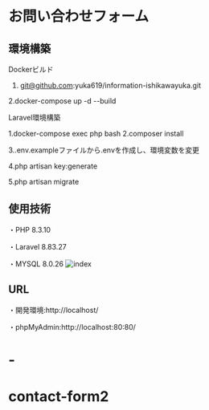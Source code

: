 # お問い合わせフォーム
## 環境構築
Dockerビルド
1. git@github.com:yuka619/information-ishikawayuka.git

2.docker-compose up -d --build

Laravel環境構築

1.docker-compose exec php bash
2.composer install

3..env.exampleファイルから.envを作成し、環境変数を変更

4.php artisan key:generate

5.php artisan migrate

## 使用技術
・PHP 8.3.10

・Laravel 8.83.27

・MYSQL 8.0.26
![index](https://github.com/user-attachments/assets/06f33435-0f34-4414-8b64-2d47a7df2171)

## URL
・開発環境:http://localhost/

・phpMyAdmin:http://localhost:80:80/
# -
# contact-form2
